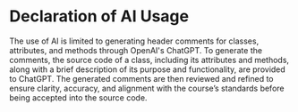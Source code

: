 # Declaration of AI Usage

The use of AI is limited to generating header comments for classes, attributes, and methods through
OpenAI's ChatGPT. To generate the comments, the source code of a class, including its attributes and
methods, along with a brief description of its purpose and functionality, are provided to ChatGPT.
The generated comments are then reviewed and refined to ensure clarity, accuracy, and alignment 
with the course’s standards before being accepted into the source code.
